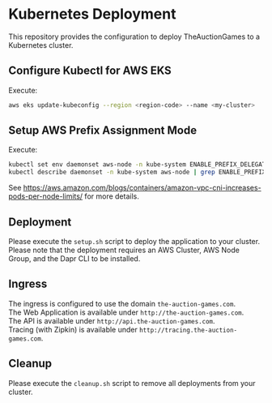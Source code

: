 # Kubernetes Deployment
This repository provides the configuration to deploy TheAuctionGames to a Kubernetes cluster.  

## Configure Kubectl for AWS EKS
Execute:  
```bash
aws eks update-kubeconfig --region <region-code> --name <my-cluster>
```

## Setup AWS Prefix Assignment Mode
Execute:  
```bash
kubectl set env daemonset aws-node -n kube-system ENABLE_PREFIX_DELEGATION=true
kubectl describe daemonset -n kube-system aws-node | grep ENABLE_PREFIX_DELEGATION
```
See https://aws.amazon.com/blogs/containers/amazon-vpc-cni-increases-pods-per-node-limits/ for more details.  

## Deployment
Please execute the `setup.sh` script to deploy the application to your cluster.  
Please note that the deployment requires an AWS Cluster, AWS Node Group, and the Dapr CLI to be installed.  

## Ingress
The ingress is configured to use the domain `the-auction-games.com`.  
The Web Application is available under `http://the-auction-games.com`.  
The API is available under `http://api.the-auction-games.com`.  
Tracing (with Zipkin) is available under `http://tracing.the-auction-games.com`.  

## Cleanup
Please execute the `cleanup.sh` script to remove all deployments from your cluster.  
